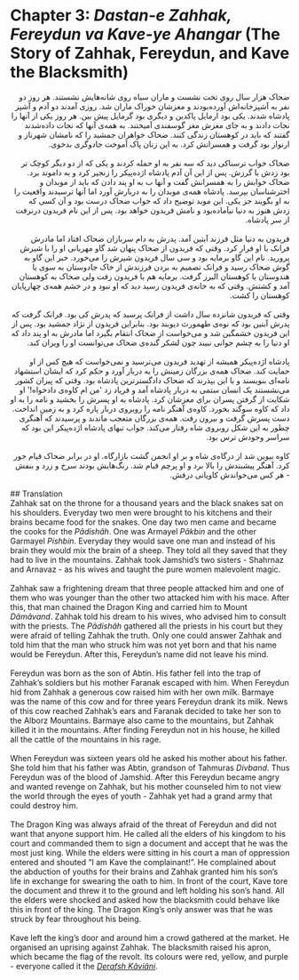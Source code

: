 # Chapter 3: *Dastan-e Zahhak, Fereydun va Kave-ye Ahangar* (The Story of Zahhak, Fereydun, and Kave the Blacksmith)

<div dir="rtl">
ضحاک هزار سال روی تخت نشست و ماران سیاه روی شانه‌هایش نشستند. هر روز دو نفر به آشپزخانه‌اش آورده‌بودند و مغزشان خوراک ماران شد. روزی آمدند دو آدم و آشپز پادشاه شدند. یکی بود ارمایل پاکدین و دیگری بود گرمایل پیش بین. هر روز یکی از آنها را نجات دادند و به جای مغزش مغز گوسفندی آمیختند. به همه‌ی آنها که نجات داده‌شدند گفتند که باید در کوهستان زندگی کنند.
ضحاک خواهران جمشید را که نامشان شهرناز و ارنواز بود گرفت و همسرانش کرد. به این زنان پاک آموخت جادوگری بدخوی.
<br>
<br>
ضحاک خواب ترسناکی دید که سه نفر به او حمله کردند و یکی که از دو دیگر کوچک تر بود زدش با گرزش. پس از این آن آدم پادشاه اژده‌پیکر را زنجیر کرد و به داموند برد. ضحاک خوابش را به همسرانش گفت و آنها ب به او پند دادن که باید از موبدان و اخترشناسان بپرسد. پادشاه همه‌ی موبدان را به دربارش آورد اما آنها ترسیدند واقعیت را به او بگویند جز یکی. این موبد توضیح داد که خواب ضحاک درست بود و آن کسی که زدش هنوز به دنیا نیآماده‌بود و نامش فریدون خواهد بود. پس از این نام فریدون در‌نرفت از سر پادشاه.
<br>
<br>
فریدون به دنیا مثل فرزند آبتین آمد. پدرش به دام سربازان ضحاک افتاد اما مادرش فرانک با او فرار کرد. وقتی که فریدون از ضحاک پنهان شد گاو مهربانی او را با شیرش پرورید. نام این گاو برمایه بود و سی سال فریدون شیرش را می‌خورد. خبر این گاو به گوش ضحاک رسید و فرانک تصمیم به بردن فرزندش از خاک جادوستان به سوی یا هندوستان یا کوهستان البرز گرفت. برمایه هم با فریدون رفت ولی ضحاک به کوهستان آمد و کشتش. وقتی که به خانه‌ی فریدون رسید دید که او نبود و در خشم همه‌ی چهارپایان کوهستان را کشت. 
<br>
<br>
وقتی که فریدون شانزده سال داشت از فرانک پرسید که پدرش کی بود. فرانک گرفت که پدرش آبتین بود که نوه‌ی طهمورث دیوبند بود. بنابراین فریدون از نژاد جمشید بود. پس از این فریدون خشمگین شد و می‌خواست از ضحاک انتقام بگیرد اما مادرش به او پند داد که او دنیا را به چشم جوانی نبیند چون لشکر گنده‌ی ضحاک می‌توانست او را ویران کند.
<br>
<br>
پادشاه اژده‌پیکر همیشه از تهدید فریدون می‌ترسید و نمی‌خواست که هیچ کس از او حمایت کند. ضحاک همه‌ی بزرگان زمینش را به دربار آورد و حکم کرد که ایشان استشهاد نامه‌ای بنویسند و با این بپذرند که ضحاک دادگسترترین پادشاه بود. وقتی که پیران کشور می‌نشستند یک انسان ستمی به دربار پادشاه آمد و فریاد زد 'من ام کاوه‌ی دادخواه!' او شکایت از گرفتن پسران برای مغزشان کرد. پادشاه به او پسرش را بخشید و نامه را به او داد که کاوه سوگند بخورد. کاوه‌ی آهنگر نامه را روبروی دربار پاره کرد  و به زمین انداخت. دست پسرش گرفت و بیرون رفت. همه‌ی بزرگان متعجب ماندند و پرسیدند که آهنگری چطور به این شکل روبروی شاه رفتار می‌کند. جواب تبهای پادشاه اژده‌پیکر این بود که سراسر وجودش ترس بود.
<br>
<br>
کاوه بیوین شد از درگاه‌ی شاه و بر او انجمن گشت بازارگاه. او در برابر ضحاک قیام جور کرد. آهنگر پیشبندش را بالا برد و او پرچم قیام شد. رنگ‌هایش بودند سرخ و زرد و بنفش - هر کس می‌خواندش کاویانی درفش.
</div>
<br>
## Translation
<div>
Zahhak sat on the throne for a thousand years and the black snakes sat on his shoulders. Everyday two men were brought to his kitchens and their brains became food for the snakes. One day two men came and became the cooks for the <em>Pâdishâh</em>. One was Armayel <em>Pâkbin</em> and the other Garmayel <em>Pishbin</em>. Everyday they would save one man and instead of his brain they would mix the brain of a sheep. They told all they saved that they had to live in the mountains. Zahhak took Jamshid’s two sisters - Shahrnaz and Arnavaz - as his wives and taught the pure women malevolent magic. 
<br>
<br>
Zahhak saw a frightening dream that three people attacked him and one of them who was younger than the other two attacked him with his mace. After this, that man chained the Dragon King and carried him to Mount <em>Dâmâvand</em>. Zahhak told his dream to his wives, who advised him to consult with the priests. The <em>Pâdishâh</em> gathered all the priests in his court but they were afraid of telling Zahhak the truth. Only one could answer Zahhak and told him that the man who struck him was not yet born and that his name would be Fereydun. After this, Fereydun’s name did not leave his mind.
<br>
<br>
Fereydun was born as the son of Abtin. His father fell into the trap of Zahhak’s soldiers but his mother Faranak escaped with him. When Fereydun hid from Zahhak a generous cow raised him with her own milk. Barmaye was the name of this cow and for three years Fereydun drank its milk. News of this cow reached Zahhak’s ears and Faranak decided to take her son to the Alborz Mountains. Barmaye also came to the mountains, but Zahhak killed it in the mountains. After finding Fereydun not in his house, he killed all the cattle of the mountains in his rage. 
<br>
<br>
When Fereydun was sixteen years old he asked his mother about his father. She told him that his father was Abtin, grandson of Tahmuras <em>Divband</em>. Thus Fereydun was of the blood of Jamshid. After this Fereydun became angry and wanted revenge on Zahhak, but his mother counseled him to not view the world through the eyes of youth - Zahhak yet had a grand army that could destroy him.
<br>
<br>
The Dragon King was always afraid of the threat of Fereydun and did not want that anyone support him. He called all the elders of his kingdom to his court and commanded them to sign a document and accept that he was the most just king. While the elders were sitting in his court a man of oppression entered and shouted “I am Kave the complainant!”. He complained about the abduction of youths for their brains and Zahhak granted him his son’s life in exchange for swearing the oath to him. In front of the court, Kave tore the document and threw it to the ground and left holding his son’s hand. All the elders were shocked and asked how the blacksmith could behave like this in front of the king. The Dragon King’s only answer was that he was struck by fear throughout his being. 
<br>
<br>
Kave left the king’s door and around him a crowd gathered at the market. He organised an uprising against Zahhak. The blacksmith raised his apron, which became the flag of the revolt. Its colours were red, yellow, and purple - everyone called it the <a href="https://en.wikipedia.org/wiki/Derafsh_Kaviani"><em>Derafsh Kâviâni</em></a>.
</div>